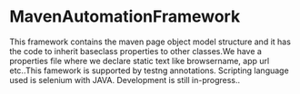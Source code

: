 # MavenAutomationFramework
This framework contains the maven page object model structure and it has the code to inherit baseclass properties to other classes.We have a properties file where we declare static text like browsername, app url etc..This famework is supported by testng annotations. Scripting language used is selenium with JAVA. Development is still in-progress..
